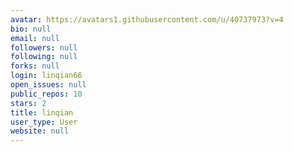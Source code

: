 ```yaml
---
avatar: https://avatars1.githubusercontent.com/u/40737973?v=4
bio: null
email: null
followers: null
following: null
forks: null
login: linqian66
open_issues: null
public_repos: 10
stars: 2
title: linqian
user_type: User
website: null
---
```

